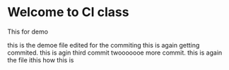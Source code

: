 # Welcome to CI class

This for demo

this is the demoe file edited for the commiting
this is again getting commited.
this is agin third commit
twooooooe more commit.
this is again the file 
ithis
how this is 
